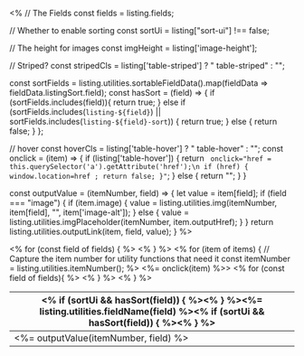 <%
// The Fields
const fields = listing.fields;

// Whether to enable sorting
const sortUi = listing["sort-ui"] !== false;

// The height for images
const imgHeight = listing['image-height'];

// Striped?
const stripedCls = listing['table-striped'] ? " table-striped" : "";

const sortFields = listing.utilities.sortableFieldData().map(fieldData => fieldData.listingSort.field);
const hasSort = (field) => {
if (sortFields.includes(field)){
return true;
} else if (sortFields.includes(`listing-${field}`) || sortFields.includes(`listing-${field}-sort`)) {
return true;
} else {
return false;
}
};

// hover
const hoverCls = listing['table-hover'] ? " table-hover" : "";
const onclick = (item) => {
if (listing['table-hover']) {
return ` onclick="href = this.querySelector('a').getAttribute('href');\n if (href) { window.location=href ; return false; }"`;
} else {
return "";
}
}

const outputValue = (itemNumber, field) => {
let value = item[field];
if (field === "image") {
if (item.image) {
value = listing.utilities.img(itemNumber, item[field], "", item['image-alt']);
} else {
value = listing.utilities.imgPlaceholder(itemNumber, item.outputHref);
}
}
return listing.utilities.outputLink(item, field, value);
}
%>

<table class="quarto-listing-table table<%- stripedCls %><%- hoverCls %>">
<thead>
<tr>
<% for (const field of fields) { %>
<th>
<% if (sortUi && hasSort(field)) { %><a class="sort" data-sort="<%-listing.utilities.sortTarget(field)%>" onclick="if (this.classList.contains('sort-asc')) { this.classList.add('sort-desc'); this.classList.remove('sort-asc') } else { this.classList.add('sort-asc'); this.classList.remove('sort-desc')} return false;"><% } %><%= listing.utilities.fieldName(field) %><% if (sortUi && hasSort(field)) { %></a><% } %>
</th>
<% } %>
</tr>
</thead>
<tbody class="list">
<% for (item of items) { 
  // Capture the item number for utility functions that need it
  const itemNumber = listing.utilities.itemNumber();
%>

<tr <%= listing.utilities.metadataAttrs(item) %><%= onclick(item) %>>
<% for (const field of fields){ %>
<td class="listing-<%- field %>">
<%= outputValue(itemNumber, field) %>
</td>
<% } %>
</tr>
<% } %>
</tbody>
</table>
